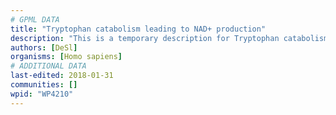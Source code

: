 ```yaml
---
# GPML DATA
title: "Tryptophan catabolism leading to NAD+ production"
description: "This is a temporary description for Tryptophan catabolism leading to NAD+ production"
authors: [DeSl]
organisms: [Homo sapiens]
# ADDITIONAL DATA
last-edited: 2018-01-31
communities: []
wpid: "WP4210"
---
```

